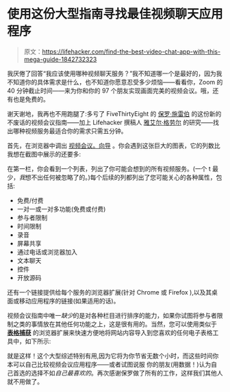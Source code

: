 # 使用这份大型指南寻找最佳视频聊天应用程序

> 原文：<https://lifehacker.com/find-the-best-video-chat-app-with-this-mega-guide-1842732323>

我厌倦了回答“我应该使用哪种视频聊天服务？”我不知道哪一个是最好的，因为我不知道你的具体需求是什么，也不知道你愿意忍受多少烦恼——看看你，Zoom 的 40 分钟截止时间——来为你和你的 97 个朋友实现画面完美的视频会议。哦，还有也是免费的。



谢天谢地，我再也不用跑腿了:多亏了 FiveThirtyEight 的 [保罗·施雷伯](https://paulschreiber.com/) 的这份新的不废话的视频会议指南——加上 Lifehacker 撰稿人 [雅艾尔·格劳尔](https://kinja.com/yaelgrauer) 的研究——找出哪种视频服务最适合你的需求只需五分钟。

首先，在浏览器中调出 [视频会议。向导](https://videoconferencing.guide/) 。你会遇到这张巨大的图表，它的列数比我想在截图中展示的还要多:

在第一栏，你会看到一个列表，列出了你可能会想到的所有视频服务。(一个 t 最少，*我*想不出任何被忽略了的。)每个后续的列都列出了您可能关心的各种属性，包括:

*   免费/付费
*   一对一或一对多功能(免费或付费)
*   参与者限制
*   时间限制
*   录音
*   屏幕共享
*   通过电话或浏览器加入
*   文本聊天
*   控件
*   开放源码

还有一个链接提供给每个服务的浏览器扩展(针对 Chrome 或 Firefox ),以及其桌面或移动应用程序的链接(如果适用的话)。

视频会议指南中唯一*缺少*的是对各种栏目进行排序的能力，如果你试图将参与者限制之类的事情放在其他任何功能之上，这是很有用的。当然，您可以使用类似于 [**表格捕获**](https://chrome.google.com/webstore/detail/table-capture/iebpjdmgckacbodjpijphcplhebcmeop/related?hl=en) 的浏览器扩展来快速方便地将网站内容导入到您喜欢的任何电子表格工具中，如下所示:

就是这样！这个大型综述特别有用,因为它将为你节省无数个小时，而这些时间你本可以自己比较视频会议应用程序——或者试图说服 你的朋友(用数据！)认为自己首选的选择不如*自己最喜欢的*。再次感谢保罗做了所有的工作，这样我们其他人就不用做了。
